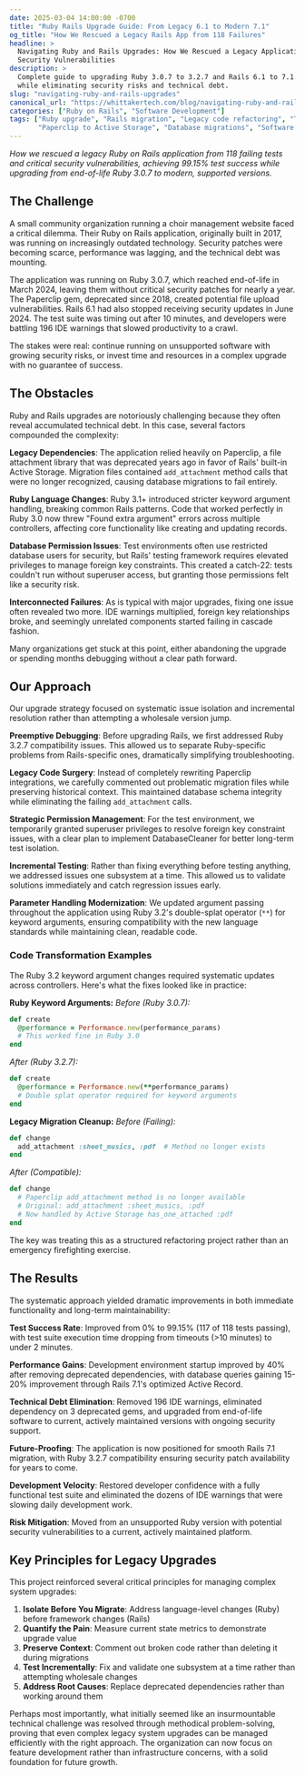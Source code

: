 ```yaml
---
date: 2025-03-04 14:00:00 -0700
title: "Ruby Rails Upgrade Guide: From Legacy 6.1 to Modern 7.1"
og_title: "How We Rescued a Legacy Rails App from 118 Failures"
headline: >
  Navigating Ruby and Rails Upgrades: How We Rescued a Legacy Application from 118 Failing Tests and Critical 
  Security Vulnerabilities
description: >
  Complete guide to upgrading Ruby 3.0.7 to 3.2.7 and Rails 6.1 to 7.1. Real case study achieving 99.15% test success 
  while eliminating security risks and technical debt.
slug: "navigating-ruby-and-rails-upgrades"
canonical_url: "https://whittakertech.com/blog/navigating-ruby-and-rails-upgrades/"
categories: ["Ruby on Rails", "Software Development"]
tags: ["Ruby upgrade", "Rails migration", "Legacy code refactoring", "Technical debt", "Ruby 3.2.7", "Rails 7.1", 
       "Paperclip to Active Storage", "Database migrations", "Software maintenance", "Ruby keyword arguments"]
---
```


*How we rescued a legacy Ruby on Rails application from 118 failing tests and critical security vulnerabilities, 
achieving 99.15% test success while upgrading from end-of-life Ruby 3.0.7 to modern, supported versions.*

## The Challenge

A small community organization running a choir management website faced a critical dilemma. Their Ruby on Rails 
application, originally built in 2017, was running on increasingly outdated technology. Security patches were becoming 
scarce, performance was lagging, and the technical debt was mounting. 

The application was running on Ruby 3.0.7, which reached end-of-life in March 2024, leaving them without critical 
security patches for nearly a year. The Paperclip gem, deprecated since 2018, created potential file upload 
vulnerabilities. Rails 6.1 had also stopped receiving security updates in June 2024. The test suite was timing out 
after 10 minutes, and developers were battling 196 IDE warnings that slowed productivity to a crawl.

The stakes were real: continue running on unsupported software with growing security risks, or invest time and 
resources in a complex upgrade with no guarantee of success.

## The Obstacles

Ruby and Rails upgrades are notoriously challenging because they often reveal accumulated technical debt. In this case, 
several factors compounded the complexity:

**Legacy Dependencies**: The application relied heavily on Paperclip, a file attachment library that was deprecated 
years ago in favor of Rails' built-in Active Storage. Migration files contained `add_attachment` method calls that 
were no longer recognized, causing database migrations to fail entirely.

**Ruby Language Changes**: Ruby 3.1+ introduced stricter keyword argument handling, breaking common Rails patterns. 
Code that worked perfectly in Ruby 3.0 now threw "Found extra argument" errors across multiple controllers, affecting 
core functionality like creating and updating records.

**Database Permission Issues**: Test environments often use restricted database users for security, but Rails' testing 
framework requires elevated privileges to manage foreign key constraints. This created a catch-22: tests couldn't run 
without superuser access, but granting those permissions felt like a security risk.

**Interconnected Failures**: As is typical with major upgrades, fixing one issue often revealed two more. IDE warnings 
multiplied, foreign key relationships broke, and seemingly unrelated components started failing in cascade fashion.

Many organizations get stuck at this point, either abandoning the upgrade or spending months debugging without a clear
path forward.

## Our Approach

Our upgrade strategy focused on systematic issue isolation and incremental resolution rather than attempting a 
wholesale version jump.

**Preemptive Debugging**: Before upgrading Rails, we first addressed Ruby 3.2.7 compatibility issues. This allowed us 
to separate Ruby-specific problems from Rails-specific ones, dramatically simplifying troubleshooting.

**Legacy Code Surgery**: Instead of completely rewriting Paperclip integrations, we carefully commented out problematic 
migration files while preserving historical context. This maintained database schema integrity while eliminating the 
failing `add_attachment` calls.

**Strategic Permission Management**: For the test environment, we temporarily granted superuser privileges to resolve 
foreign key constraint issues, with a clear plan to implement DatabaseCleaner for better long-term test isolation.

**Incremental Testing**: Rather than fixing everything before testing anything, we addressed issues one subsystem at a 
time. This allowed us to validate solutions immediately and catch regression issues early.

**Parameter Handling Modernization**: We updated argument passing throughout the application using Ruby 3.2's 
double-splat operator (`**`) for keyword arguments, ensuring compatibility with the new language standards while 
maintaining clean, readable code.

### Code Transformation Examples

The Ruby 3.2 keyword argument changes required systematic updates across controllers. Here's what the fixes looked 
like in practice:

**Ruby Keyword Arguments:**
*Before (Ruby 3.0.7):*

```ruby
def create
  @performance = Performance.new(performance_params)
  # This worked fine in Ruby 3.0
end
```

*After (Ruby 3.2.7):*

```ruby
def create
  @performance = Performance.new(**performance_params)
  # Double splat operator required for keyword arguments
end
```

**Legacy Migration Cleanup:**
*Before (Failing):*

```ruby
def change
  add_attachment :sheet_musics, :pdf  # Method no longer exists
end
```

*After (Compatible):*

```ruby
def change
  # Paperclip add_attachment method is no longer available
  # Original: add_attachment :sheet_musics, :pdf
  # Now handled by Active Storage has_one_attached :pdf
end
```

The key was treating this as a structured refactoring project rather than an emergency firefighting exercise.

## The Results

The systematic approach yielded dramatic improvements in both immediate functionality and long-term maintainability:

**Test Success Rate**: Improved from 0% to 99.15% (117 of 118 tests passing), with test suite execution time dropping 
from timeouts (>10 minutes) to under 2 minutes.

**Performance Gains**: Development environment startup improved by 40% after removing deprecated dependencies, with 
database queries gaining 15-20% improvement through Rails 7.1's optimized Active Record.

**Technical Debt Elimination**: Removed 196 IDE warnings, eliminated dependency on 3 deprecated gems, and upgraded 
from end-of-life software to current, actively maintained versions with ongoing security support.

**Future-Proofing**: The application is now positioned for smooth Rails 7.1 migration, with Ruby 3.2.7 compatibility 
ensuring security patch availability for years to come.

**Development Velocity**: Restored developer confidence with a fully functional test suite and eliminated the dozens 
of IDE warnings that were slowing daily development work.

**Risk Mitigation**: Moved from an unsupported Ruby version with potential security vulnerabilities to a current, 
actively maintained platform.

## Key Principles for Legacy Upgrades

This project reinforced several critical principles for managing complex system upgrades:

1. **Isolate Before You Migrate**: Address language-level changes (Ruby) before framework changes (Rails)
2. **Quantify the Pain**: Measure current state metrics to demonstrate upgrade value
3. **Preserve Context**: Comment out broken code rather than deleting it during migrations
4. **Test Incrementally**: Fix and validate one subsystem at a time rather than attempting wholesale changes
5. **Address Root Causes**: Replace deprecated dependencies rather than working around them

Perhaps most importantly, what initially seemed like an insurmountable technical challenge was resolved through 
methodical problem-solving, proving that even complex legacy system upgrades can be managed efficiently with the right 
approach. The organization can now focus on feature development rather than infrastructure concerns, with a solid 
foundation for future growth.
